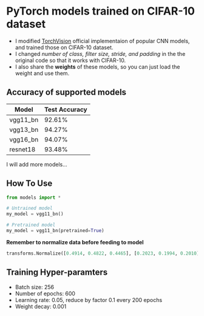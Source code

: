 # PyTorch models trained on CIFAR-10 dataset
- I modified [TorchVision](https://pytorch.org/docs/stable/torchvision/models.html) official implementaion of popular CNN models, and trained those on CIFAR-10 dataset.
- I changed *number of class, filter size, stride, and padding* in the the original code so that it works with CIFAR-10.
- I also share the **weights** of these models, so you can just load the weight and use them.

## Accuracy of supported models
| Model    | Test Accuracy |
|----------|---------------|
| vgg11_bn | 92.61%        |
| vgg13_bn | 94.27%        |
| vgg16_bn | 94.07%        |
| resnet18 | 93.48%        |

I will add more models...

## How To Use
```python
from models import *

# Untrained model
my_model = vgg11_bn()

# Pretrained model
my_model = vgg11_bn(pretrained=True)
```

**Remember to normalize data before feeding to model**
```python
transforms.Normalize([0.4914, 0.4822, 0.4465], [0.2023, 0.1994, 0.2010])]
```


## Training Hyper-paramters
- Batch size: 256
- Number of epochs: 600
- Learning rate: 0.05, reduce by factor 0.1 every 200 epochs
- Weight decay: 0.001

